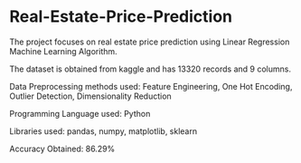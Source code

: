 # Real-Estate-Price-Prediction
The project focuses on real estate price prediction using Linear Regression Machine Learning Algorithm.

The dataset is obtained from kaggle and has 13320 records and 9 columns.

Data Preprocessing methods used: Feature Engineering, One Hot Encoding, Outlier Detection, Dimensionality Reduction

Programming Language used: Python

Libraries used: pandas, numpy, matplotlib, sklearn

Accuracy Obtained: 86.29%
